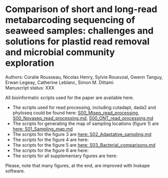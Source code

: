 # Comparison of short and long-read metabarcoding sequencing of seaweed samples: challenges and solutions for plastid read removal and microbial community exploration
Authors: Coralie Rousseau, Nicolas Henry, Sylvie Rousvoal, Gwenn Tanguy, Erwan Legeay, Catherine Leblanc, Simon M. Dittami  
Manuscript status: XXX

All bioinformatic scripts used for the paper are available here. 
- The scripts used for read processing, including cutadapt, dada2 and phyloseq could be found here: [S00_Miseq_read_processing](https://github.com/rssco/Illumina_ONT_comparisons/blob/main/S00_Miseq_read_processing.md), [S00_Novaseq_read_processing.md](https://github.com/rssco/Illumina_ONT_comparisons/blob/main/S00_Novaseq_read_processing.md), [S00_ONT_read_processing.md](https://github.com/rssco/Illumina_ONT_comparisons/blob/main/S00_ONT_read_processing.md)
- The scripts for generating the map of sampling locations (figure 1) are [here: S01_Sampling_map.md](https://github.com/rssco/Illumina_ONT_comparisons/blob/main/S01_Sampling_map.md)
- The scripts for the figure 3 are [here: S02_Adaptative_sampling.md](https://github.com/rssco/Illumina_ONT_comparisons/blob/main/S02_Adaptative_sampling.md)  
- The scripts for the figure 4 are here:
- The scripts for the figure 5 are [here: S03_Bacterial_comparisons.md](https://github.com/rssco/Illumina_ONT_comparisons/blob/main/S03_Bacterial_comparisons.md)
- The scripts for the figure 6 are here:
- The scripts for all supplementary figures are here: 

Please, note that many figures, at the end, are improved with Inskape software. 



